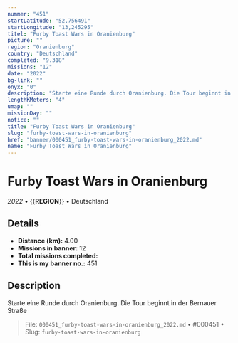 ```yaml
---
nummer: "451"
startLatitude: "52,756491"
startLongitude: "13,245295"
titel: "Furby Toast Wars in Oranienburg"
picture: ""
region: "Oranienburg"
country: "Deutschland"
completed: "9.318"
missions: "12"
date: "2022"
bg-link: ""
onyx: "0"
description: "Starte eine Runde durch Oranienburg. Die Tour beginnt in der Bernauer Straße"
lengthKMeters: "4"
umap: ""
missionDay: ""
notice: ""
title: "Furby Toast Wars in Oranienburg"
slug: "furby-toast-wars-in-oranienburg"
href: "banner/000451_furby-toast-wars-in-oranienburg_2022.md"
name: "Furby Toast Wars in Oranienburg"
---
```

# Furby Toast Wars in Oranienburg

*2022* • {{__REGION__}} • Deutschland





## Details
- **Distance (km):** 4.00
- **Missions in banner:** 12
- **Total missions completed:** 
- **This is my banner no.:** 451



## Description
Starte eine Runde durch Oranienburg. Die Tour beginnt in der Bernauer Straße




> File: `000451_furby-toast-wars-in-oranienburg_2022.md` • #000451 • Slug: `furby-toast-wars-in-oranienburg`
